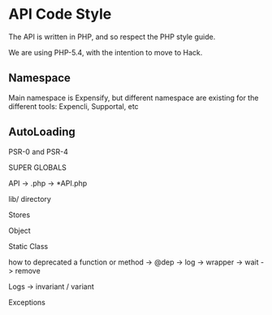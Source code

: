 API Code Style
==============


The API is written in PHP, and so respect the PHP style guide.

We are using PHP-5.4, with the intention to move to Hack.


Namespace
---------

Main namespace is Expensify, but different namespace are existing for the different tools:
Expencli, Supportal, etc


AutoLoading
-----------

PSR-0 and PSR-4


SUPER GLOBALS

API
 -> .php
 -> *API.php
 
 lib/ directory
 
Stores

Object

Static Class



how to deprecated a function or method
-> @dep
-> log
-> wrapper
-> wait
-> remove




Logs
-> invariant / variant


Exceptions
